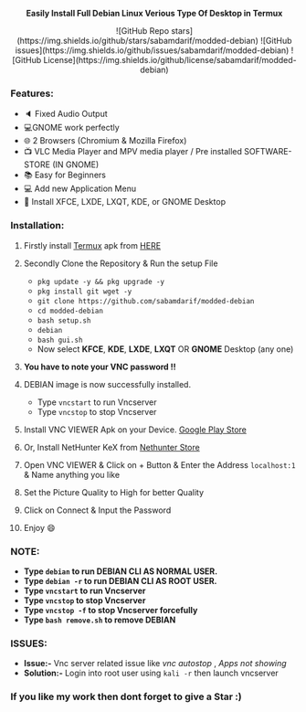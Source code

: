 
<p align="center"><b>Easily Install Full Debian Linux Verious Type Of Desktop in Termux</b></p>

<div align="center">
![GitHub Repo stars](https://img.shields.io/github/stars/sabamdarif/modded-debian)
![GitHub issues](https://img.shields.io/github/issues/sabamdarif/modded-debian)
![GitHub License](https://img.shields.io/github/license/sabamdarif/modded-debian)
</div>

### Features:

- :speaker: Fixed Audio Output
- :computer:GNOME work perfectly
- :globe_with_meridians: 2 Browsers (Chromium & Mozilla Firefox)
- :tv: VLC Media Player and MPV media player / Pre installed SOFTWARE-STORE (IN GNOME)
- :books: Easy for Beginners
- :computer: Add new Application Menu
- :hammer: Install XFCE, LXDE, LXQT, KDE, or GNOME Desktop

### Installation:

1. Firstly install [Termux](https://termux.com) apk from [HERE](https://f-droid.org/repo/com.termux_118.apk)
2. Secondly Clone the Repository & Run the setup File

   - `pkg update -y && pkg upgrade -y`
   - `pkg install git wget -y`
   - `git clone https://github.com/sabamdarif/modded-debian`
   - `cd modded-debian`
   - `bash setup.sh`
   - `debian`
   - `bash gui.sh`
   - Now select **KFCE**, **KDE**, **LXDE**, **LXQT** OR **GNOME** Desktop (any one)


3. **You have to note your VNC password !!**
4. DEBIAN image is now successfully installed.

   - Type `vncstart` to run Vncserver
   - Type `vncstop` to stop Vncserver

5. Install VNC VIEWER Apk on your Device. [Google Play Store](https://play.google.com/store/apps/details?id=com.realvnc.viewer.android&hl=en)
6. Or, Install NetHunter KeX from [Nethunter Store](https://store.nethunter.com/en/packages/com.offsec.nethunter.kex/)

7. Open VNC VIEWER & Click on + Button & Enter the Address `localhost:1` & Name anything you like
8. Set the Picture Quality to High for better Quality
9. Click on Connect & Input the Password
10. Enjoy :smile:

### NOTE:

- **Type `debian` to run DEBIAN CLI AS NORMAL USER.**
- **Type `debian -r` to run DEBIAN CLI AS ROOT USER.**
- **Type `vncstart` to run Vncserver**
- **Type `vncstop` to stop Vncserver**
- **Type `vncstop -f` to stop Vncserver forcefully**
- **Type `bash remove.sh` to remove DEBIAN**

### ISSUES:
- **Issue:-** Vnc server related issue like *vnc autostop* , *Apps not showing*
- **Solution:-** Login into root user using `kali -r` then launch vncserver

### If you like my work then dont forget to give a Star :)